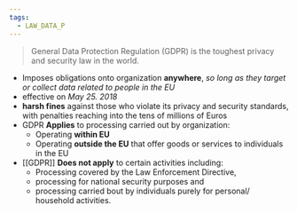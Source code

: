 ```yaml
---
tags:
  - LAW_DATA_P
---
```

> General Data Protection Regulation (GDPR) is the toughest privacy and security law in the world.

* Imposes obligations onto organization **anywhere**, *so long as they target or collect data related to people in the EU*
* effective on *May 25. 2018*
* **harsh fines** against those who violate its privacy and security standards, with penalties reaching into the tens of millions of Euros
* GDPR **Applies** to processing carried out by organization:
	* Operating **within EU**
	* Operating **outside the EU** that offer goods or services to individuals in the EU
* [[GDPR]] **Does not apply** to certain activities including:
	* Processing covered by the Law Enforcement Directive,
	* processing for national security purposes and 
	* processing carried bout by individuals purely for personal/ household activities.